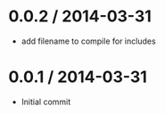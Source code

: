 
0.0.2 / 2014-03-31
==================

 * add filename to compile for includes

0.0.1 / 2014-03-31
==================

 * Initial commit
